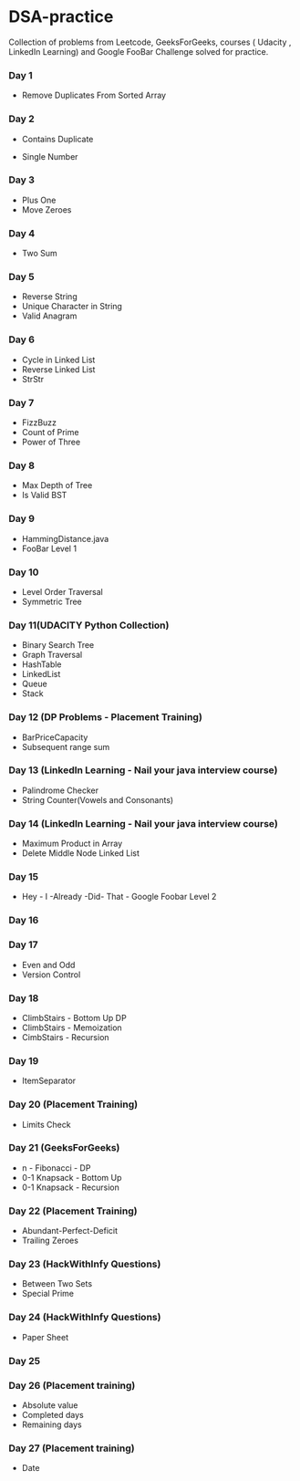 # DSA-practice
Collection of problems from Leetcode, GeeksForGeeks, courses ( Udacity , LinkedIn Learning) and Google FooBar Challenge solved for practice.

### Day 1

- Remove Duplicates From Sorted Array

### Day 2

- Contains Duplicate

- Single Number

### Day 3

- Plus One
- Move Zeroes

### Day 4

- Two Sum

### Day 5

- Reverse String
- Unique Character in String
- Valid Anagram

### Day 6

- Cycle in Linked List
- Reverse Linked List
- StrStr

### Day 7

- FizzBuzz
- Count of Prime
- Power of Three

### Day 8

- Max Depth of Tree
- Is Valid BST

### Day 9

- HammingDistance.java
- FooBar Level 1

### Day 10

- Level Order Traversal
- Symmetric Tree

### Day 11(UDACITY Python Collection)

- Binary Search Tree
- Graph Traversal
- HashTable
- LinkedList
- Queue
- Stack

### Day 12 (DP Problems - Placement Training)

- BarPriceCapacity
- Subsequent range sum 

### Day 13 (LinkedIn Learning - Nail your java interview course)

- Palindrome Checker
- String Counter(Vowels and Consonants)

### Day 14 (LinkedIn Learning - Nail your java interview course)

- Maximum Product in Array
- Delete Middle Node Linked List

### Day 15 

- Hey - I -Already -Did- That - Google Foobar Level 2

### Day 16 

### Day 17 

- Even and Odd
- Version Control

### Day 18 

- ClimbStairs - Bottom Up DP
- ClimbStairs - Memoization
- CimbStairs - Recursion

### Day 19 

- ItemSeparator

### Day 20 (Placement Training)

- Limits Check 

### Day 21 (GeeksForGeeks)

- n - Fibonacci - DP
- 0-1 Knapsack - Bottom Up
- 0-1 Knapsack - Recursion

### Day 22 (Placement Training)

- Abundant-Perfect-Deficit
- Trailing Zeroes


### Day 23 (HackWithInfy Questions)

- Between Two Sets
- Special Prime

### Day 24 (HackWithInfy Questions)

- Paper Sheet

### Day 25 

### Day 26 (Placement training)

- Absolute value
- Completed days
- Remaining days

### Day 27 (Placement training)

- Date
